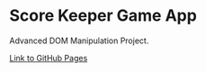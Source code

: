 # Score Keeper Game App
Advanced DOM Manipulation Project.

[Link to GitHub Pages](hhttps://ostrigo.github.io/bootcamp/ProjectsCode/00-ScoreKeeper/)